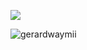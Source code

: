 ![](https://komarev.com/ghpvc/?username=NOISEPREACHER)

![gerardwaymii](https://files.catbox.moe/gvj5rv.png)
